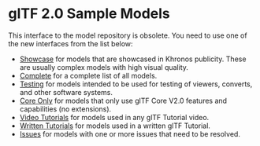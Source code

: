 # glTF 2.0 Sample Models

This interface to the model repository is obsolete. You need to use one of the new interfaces from the list below:

* [Showcase](../Models-showcase.md) for models that are showcased in Khronos publicity. These are usually complex models with high visual quality.
* [Complete](../Models.md) for a complete list of all models.
* [Testing](../Models-testing.md) for models intended to be used for testing of viewers, converts, and other software systems.
* [Core Only](../Models-core.md) for models that only use glTF Core V2.0 features and capabilities (no extensions).
* [Video Tutorials](../Models-video.md) for models used in any glTF Tutorial video.
* [Written Tutorials](../Models-written.md) for models used in a written glTF Tutorial.
* [Issues](../Models-issues.md) for models with one or more issues that need to be resolved.
